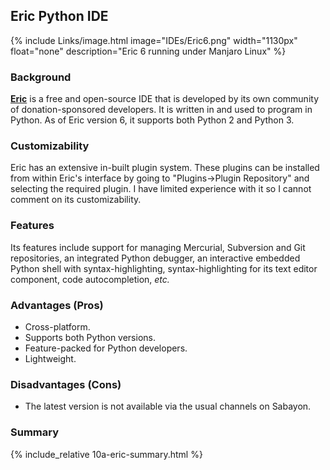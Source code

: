 ## Eric Python IDE
{% include Links/image.html image="IDEs/Eric6.png" width="1130px" float="none" description="Eric 6 running under Manjaro Linux" %}

### Background
[**Eric**](http://eric-ide.python-projects.org/) is a free and open-source IDE that is developed by its own community of donation-sponsored developers. It is written in and used to program in Python. As of Eric version 6, it supports both Python 2 and Python 3.

### Customizability
Eric has an extensive in-built plugin system. These plugins can be installed from within Eric's interface by going to "Plugins&rarr;Plugin Repository" and selecting the required plugin. I have limited experience with it so I cannot comment on its customizability.

### Features
Its features include support for managing Mercurial, Subversion and Git repositories, an integrated Python debugger, an interactive embedded Python shell with syntax-highlighting, syntax-highlighting for its text editor component, code autocompletion, *etc.*

### Advantages (Pros)
* Cross-platform.
* Supports both Python versions.
* Feature-packed for Python developers.
* Lightweight.

### Disadvantages (Cons)
* The latest version is not available via the usual channels on Sabayon.

### Summary
{% include_relative 10a-eric-summary.html %}
